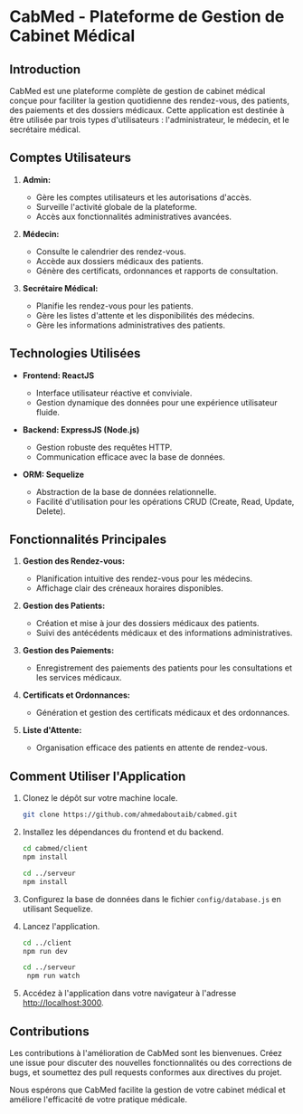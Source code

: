
# CabMed - Plateforme de Gestion de Cabinet Médical

## Introduction
CabMed est une plateforme complète de gestion de cabinet médical conçue pour faciliter la gestion quotidienne des rendez-vous, des patients, des paiements et des dossiers médicaux. Cette application est destinée à être utilisée par trois types d'utilisateurs : l'administrateur, le médecin, et le secrétaire médical.

## Comptes Utilisateurs
1. **Admin:**
   - Gère les comptes utilisateurs et les autorisations d'accès.
   - Surveille l'activité globale de la plateforme.
   - Accès aux fonctionnalités administratives avancées.

2. **Médecin:**
   - Consulte le calendrier des rendez-vous.
   - Accède aux dossiers médicaux des patients.
   - Génère des certificats, ordonnances et rapports de consultation.

3. **Secrétaire Médical:**
   - Planifie les rendez-vous pour les patients.
   - Gère les listes d'attente et les disponibilités des médecins.
   - Gère les informations administratives des patients.

## Technologies Utilisées
- **Frontend: ReactJS**
  - Interface utilisateur réactive et conviviale.
  - Gestion dynamique des données pour une expérience utilisateur fluide.

- **Backend: ExpressJS (Node.js)**
  - Gestion robuste des requêtes HTTP.
  - Communication efficace avec la base de données.

- **ORM: Sequelize**
  - Abstraction de la base de données relationnelle.
  - Facilité d'utilisation pour les opérations CRUD (Create, Read, Update, Delete).

## Fonctionnalités Principales
1. **Gestion des Rendez-vous:**
   - Planification intuitive des rendez-vous pour les médecins.
   - Affichage clair des créneaux horaires disponibles.

2. **Gestion des Patients:**
   - Création et mise à jour des dossiers médicaux des patients.
   - Suivi des antécédents médicaux et des informations administratives.

3. **Gestion des Paiements:**
   - Enregistrement des paiements des patients pour les consultations et les services médicaux.

4. **Certificats et Ordonnances:**
   - Génération et gestion des certificats médicaux et des ordonnances.

5. **Liste d'Attente:**
   - Organisation efficace des patients en attente de rendez-vous.

## Comment Utiliser l'Application
1. Clonez le dépôt sur votre machine locale.
   ```bash
   git clone https://github.com/ahmedaboutaib/cabmed.git
   ```

2. Installez les dépendances du frontend et du backend.
   ```bash
   cd cabmed/client
   npm install

   cd ../serveur
   npm install
   ```

3. Configurez la base de données dans le fichier `config/database.js` en utilisant Sequelize.

4. Lancez l'application.
   ```bash
   cd ../client
   npm run dev

   cd ../serveur
    npm run watch
   ```

5. Accédez à l'application dans votre navigateur à l'adresse [http://localhost:3000](http://localhost:3000).

## Contributions
Les contributions à l'amélioration de CabMed sont les bienvenues. Créez une issue pour discuter des nouvelles fonctionnalités ou des corrections de bugs, et soumettez des pull requests conformes aux directives du projet.

Nous espérons que CabMed facilite la gestion de votre cabinet médical et améliore l'efficacité de votre pratique médicale.
